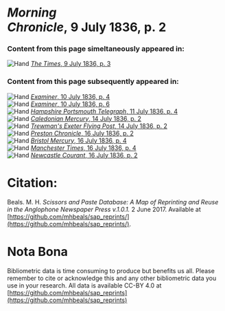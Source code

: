 # *Morning Chronicle*, 9 July 1836, p. 2  
  
### Content from this page simeltaneously appeared in:  
![Hand](http://scissorsandpaste.net/wp-content/uploads/2017/06/smallhandpointer.png) [*The Times*, 9 July 1836, p. 3](https://mhbeals.github.io/sap_html/The-Times/The-Times-9-July-1836-p-3)  
  
### Content from this page subsequently appeared in:  
![Hand](http://scissorsandpaste.net/wp-content/uploads/2017/06/smallhandpointer.png) [*Examiner*, 10 July 1836, p. 4](https://mhbeals.github.io/sap_html/Examiner/Examiner-10-July-1836-p-4)  
![Hand](http://scissorsandpaste.net/wp-content/uploads/2017/06/smallhandpointer.png) [*Examiner*, 10 July 1836, p. 6](https://mhbeals.github.io/sap_html/Examiner/Examiner-10-July-1836-p-6)  
![Hand](http://scissorsandpaste.net/wp-content/uploads/2017/06/smallhandpointer.png) [*Hampshire Portsmouth Telegraph*, 11 July 1836, p. 4](https://mhbeals.github.io/sap_html/Hampshire-Portsmouth-Telegraph/Hampshire-Portsmouth-Telegraph-11-July-1836-p-4)  
![Hand](http://scissorsandpaste.net/wp-content/uploads/2017/06/smallhandpointer.png) [*Caledonian Mercury*, 14 July 1836, p. 2](https://mhbeals.github.io/sap_html/Caledonian-Mercury/Caledonian-Mercury-14-July-1836-p-2)  
![Hand](http://scissorsandpaste.net/wp-content/uploads/2017/06/smallhandpointer.png) [*Trewman's Exeter Flying Post*, 14 July 1836, p. 2](https://mhbeals.github.io/sap_html/Trewman's-Exeter-Flying-Post/Trewman's-Exeter-Flying-Post-14-July-1836-p-2)  
![Hand](http://scissorsandpaste.net/wp-content/uploads/2017/06/smallhandpointer.png) [*Preston Chronicle*, 16 July 1836, p. 2](https://mhbeals.github.io/sap_html/Preston-Chronicle/Preston-Chronicle-16-July-1836-p-2)  
![Hand](http://scissorsandpaste.net/wp-content/uploads/2017/06/smallhandpointer.png) [*Bristol Mercury*, 16 July 1836, p. 4](https://mhbeals.github.io/sap_html/Bristol-Mercury/Bristol-Mercury-16-July-1836-p-4)  
![Hand](http://scissorsandpaste.net/wp-content/uploads/2017/06/smallhandpointer.png) [*Manchester Times*, 16 July 1836, p. 4](https://mhbeals.github.io/sap_html/Manchester-Times/Manchester-Times-16-July-1836-p-4)  
![Hand](http://scissorsandpaste.net/wp-content/uploads/2017/06/smallhandpointer.png) [*Newcastle Courant*, 16 July 1836, p. 2](https://mhbeals.github.io/sap_html/Newcastle-Courant/Newcastle-Courant-16-July-1836-p-2)  


# Citation: 

Beals. M. H. *Scissors and Paste Database: A Map of Reprinting and Reuse in the Anglophone Newspaper Press v.1.0.1.* 2 June 2017. Available at [https://github.com/mhbeals/sap_reprints/](https://github.com/mhbeals/sap_reprints/). 

# Nota Bona

Bibliometric data is time consuming to produce but benefits us all. Please remember to cite or acknowledge this and any other bibliometric data you use in your research. All data is available CC-BY 4.0 at [https://github.com/mhbeals/sap_reprints](https://github.com/mhbeals/sap_reprints)